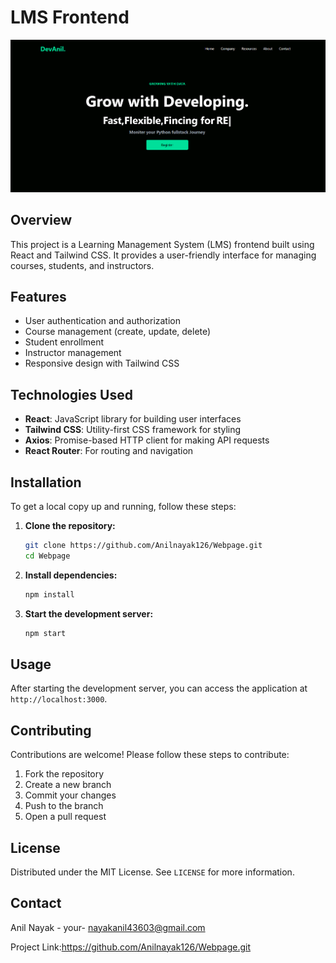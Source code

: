 # LMS Frontend

![image](https://github.com/Anilnayak126/Webpage/blob/main/my-project/screen.png)

## Overview
This project is a Learning Management System (LMS) frontend built using React and Tailwind CSS. It provides a user-friendly interface for managing courses, students, and instructors.

## Features
- User authentication and authorization
- Course management (create, update, delete)
- Student enrollment
- Instructor management
- Responsive design with Tailwind CSS

## Technologies Used
- **React**: JavaScript library for building user interfaces
- **Tailwind CSS**: Utility-first CSS framework for styling
- **Axios**: Promise-based HTTP client for making API requests
- **React Router**: For routing and navigation

## Installation
To get a local copy up and running, follow these steps:

1. **Clone the repository:**
    ```bash
    git clone https://github.com/Anilnayak126/Webpage.git
    cd Webpage
    ```

2. **Install dependencies:**
    ```bash
    npm install
    ```

3. **Start the development server:**
    ```bash
    npm start
    ```

## Usage
After starting the development server, you can access the application at `http://localhost:3000`. 

## Contributing
Contributions are welcome! Please follow these steps to contribute:

1. Fork the repository
2. Create a new branch 
3. Commit your changes 
4. Push to the branch 
5. Open a pull request

## License
Distributed under the MIT License. See `LICENSE` for more information.

## Contact
Anil Nayak - your- nayakanil43603@gmail.com

Project Link:https://github.com/Anilnayak126/Webpage.git
